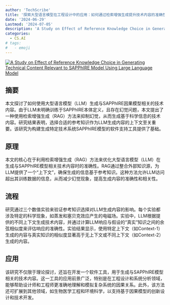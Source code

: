 ```yaml
---
author: 'TechScribe'
title: '探索大型语言模型在工程设计中的应用：如何通过检索增强生成提升技术内容的准确性'
date: '2024-06-29'
Lastmod: '2024-07-05'
description: 'A Study on Effect of Reference Knowledge Choice in Generating Technical Content Relevant to SAPPhIRE Model Using Large Language Model'
categories:
  - CS.AI
# tags:
#   - emoji
---
```


[![A Study on Effect of Reference Knowledge Choice in Generating Technical Content Relevant to SAPPhIRE Model Using Large Language Model](https://arxiv-research-1301205113.cos.ap-guangzhou.myqcloud.com/images/2407.00396v1.pdf_0.jpg)](https://arxiv.org/abs/2407.00396v1)

## 摘要

本文探讨了如何使用大型语言模型（LLM）生成与SAPPhIRE因果模型相关的技术内容。由于LLM未明确训练于SAPPhIRE本体定义，且存在幻觉问题，本文提出了一种使用检索增强生成（RAG）方法来抑制幻觉，从而生成基于科学信息的技术内容。研究结果表明，选择合适的参考知识作为LLM生成内容的上下文至关重要。该研究为构建生成特定技术系统SAPPhIRE模型的软件支持工具提供了基础。<!--more-->

## 原理

本文的核心在于利用检索增强生成（RAG）方法来优化大型语言模型（LLM）在生成与SAPPhIRE模型相关技术内容时的准确性。RAG通过整合外部知识源，为LLM提供了一个“上下文”，确保生成的信息基于参考知识。这种方法允许LLM访问超出其训练数据的信息，从而减少幻觉现象，提高生成内容的准确性和相关性。

## 流程

研究通过三个数值实验来验证参考知识选择对LLM生成内容的影响。每个实验都涉及特定的科学现象，如蒸发和塞贝克效应产生的电磁场。实验中，LLM根据提供的不同上下文生成技术内容，并通过计算LLM响应与假设的“真实”知识之间的余弦相似度来评估响应的准确性。实验结果显示，使用特定上下文（如Context-1）生成的内容与真实知识的相似度显著高于无上下文或不同上下文（如Context-2）生成的内容。

## 应用

该研究不仅限于理论探讨，还旨在开发一个软件工具，用于生成与SAPPhIRE模型相关的技术内容。这一工具的应用前景广泛，特别是在工程设计和系统分析领域，能够帮助设计师和工程师更准确地理解和模拟复杂系统的因果关系。此外，该方法还可扩展到其他领域，如生物医学工程和环境科学，以支持基于因果模型的创新设计和技术开发。